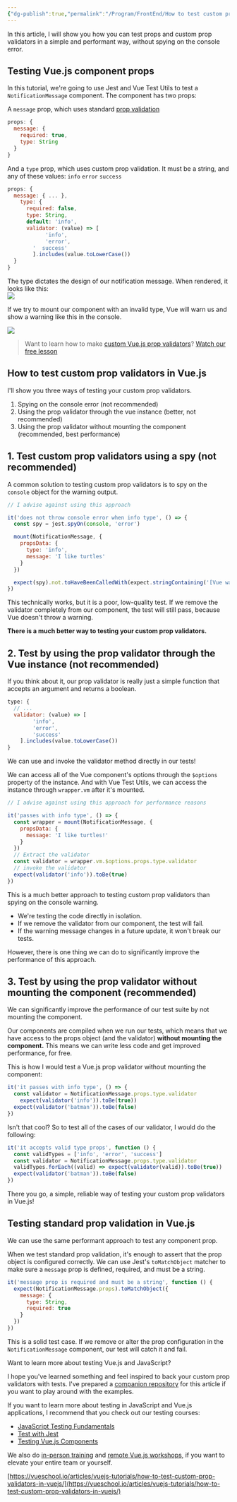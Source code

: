 ```yaml
---
{"dg-publish":true,"permalink":"/Program/FrontEnd/How to test custom prop validators in Vue.js - Vue.js Tutorials/","noteIcon":""}
---
```


In this article, I will show you how you can test props and custom prop validators in a simple and performant way, without spying on the console error.

## Testing Vue.js component props

In this tutorial, we're going to use Jest and Vue Test Utils to test a `NotificationMessage` component. The component has two props:

A `message` prop, which uses standard [prop validation](https://vuejs.org/v2/guide/components-props.html#Prop-Validation)

```jsx
props: {
  message: {
    required: true,
    type: String
  }
}
```

And a `type` prop, which uses custom prop validation. It must be a string, and any of these values: `info` `error` `success`

```jsx
props: {
  message: { ... },
    type: {
      required: false,
      type: String,
      default: 'info',
      validator: (value) => [
            'info', 
            'error', 
        '  success'
        ].includes(value.toLowerCase())
  }
}
```

The type dictates the design of our notification message. When rendered, it looks like this:  
![](https://vueschool.io/articles/wp-content/uploads/2020/05/testing_vuejs_prop_validators_vueschool-1024x472.png)

If we try to mount our component with an invalid type, Vue will warn us and show a warning like this in the console.

![](https://vueschool.io/articles/wp-content/uploads/2020/05/testing_vuejs_prop_validators_console_error_vueschool-1024x209.png)

> Want to learn how to make [custom Vue.js prop validators](https://vueschool.io/lessons/vuejs-custom-prop-validation)? [Watch our free lesson](https://vueschool.io/lessons/vuejs-custom-prop-validation)

## How to test custom prop validators in Vue.js

I'll show you three ways of testing your custom prop validators.

1.  Spying on the console error (not recommended)
2.  Using the prop validator through the vue instance (better, not recommended)
3.  Using the prop validator without mounting the component (recommended, best performance)

## 1. Test custom prop validators using a spy (not recommended)

A common solution to testing custom prop validators is to spy on the `console` object for the warning output.

```jsx
// I advise against using this approach

it('does not throw console error when info type', () => {
  const spy = jest.spyOn(console, 'error')

  mount(NotificationMessage, {
    propsData: {
      type: 'info',
      message: 'I like turtles'
    }
  })

  expect(spy).not.toHaveBeenCalledWith(expect.stringContaining('[Vue warn]: Invalid prop: custom validator check failed for prop "type".'))
})
```

This technically works, but it is a poor, low-quality test. If we remove the validator completely from our component, the test will still pass, because Vue doesn't throw a warning.

**There is a much better way to testing your custom prop validators.**

## 2. Test by using the prop validator through the Vue instance (not recommended)

If you think about it, our prop validator is really just a simple function that accepts an argument and returns a boolean.

```jsx
type: {
  // ...
  validator: (value) => [
        'info', 
        'error', 
        'success'
    ].includes(value.toLowerCase())
}
```

We can use and invoke the validator method directly in our tests!

We can access all of the Vue component's options through the `$options` property of the instance. And with Vue Test Utils, we can access the instance through `wrapper.vm` after it's mounted.

```jsx
// I advise against using this approach for performance reasons

it('passes with info type', () => {
  const wrapper = mount(NotificationMessage, {
    propsData: {
      message: 'I like turtles!'
    }
  })
  // Extract the validator
  const validator = wrapper.vm.$options.props.type.validator
  // invoke the validator
  expect(validator('info')).toBe(true)
})
```

This is a much better approach to testing custom prop validators than spying on the console warning.

-   We're testing the code directly in isolation.
-   If we remove the validator from our component, the test will fail.
-   If the warning message changes in a future update, it won't break our tests.

However, there is one thing we can do to significantly improve the performance of this approach.

## 3. Test by using the prop validator without mounting the component (recommended)

We can significantly improve the performance of our test suite by not mounting the component.

Our components are compiled when we run our tests, which means that we have access to the props object (and the validator) **without mounting the component.** This means we can write less code and get improved performance, for free.

This is how I would test a Vue.js prop validator without mounting the component:

```jsx
it('it passes with info type', () => {
  const validator = NotificationMessage.props.type.validator
    expect(validator('info')).toBe(true))
  expect(validator('batman')).toBe(false)
})
```

Isn't that cool? So to test all of the cases of our validator, I would do the following:

```jsx
it('it accepts valid type props', function () {
  const validTypes = ['info', 'error', 'success']
  const validator = NotificationMessage.props.type.validator
  validTypes.forEach((valid) => expect(validator(valid)).toBe(true))
  expect(validator('batman')).toBe(false)
})
```

There you go, a simple, reliable way of testing your custom prop validators in Vue.js!

## Testing standard prop validation in Vue.js

We can use the same performant approach to test any component prop.

When we test standard prop validation, it's enough to assert that the prop object is configured correctly. We can use Jest's `toMatchObject` matcher to make sure a `message` prop is defined, required, and must be a string.

```jsx
it('message prop is required and must be a string', function () {
  expect(NotificationMessage.props).toMatchObject({
    message: {
      type: String,
      required: true
    }
  })
})
```

This is a solid test case. If we remove or alter the prop configuration in the `NotificationMessage` component, our test will catch it and fail.

Want to learn more about testing Vue.js and JavaScript?

I hope you've learned something and feel inspired to back your custom prop validators with tests. I've prepared a [companion repository](https://github.com/rahaug/testing-vuejs-custom-prop-validators) for this article if you want to play around with the examples.

If you want to learn more about testing in JavaScript and Vue.js applications, I recommend that you check out our testing courses:

-   [JavaScript Testing Fundamentals](https://vueschool.io/courses/javascript-testing-fundamentals)
-   [Test with Jest](https://vueschool.io/courses/test-with-jest)
-   [Testing Vue.js Components](https://vueschool.io/courses/learn-how-to-test-vuejs-components)

We also do [in-person training](https://vueschool.io/workshops) and [remote Vue.js workshops](https://vueschool.io/workshops), if you want to elevate your entire team or yourself.

 [https://vueschool.io/articles/vuejs-tutorials/how-to-test-custom-prop-validators-in-vuejs/](https://vueschool.io/articles/vuejs-tutorials/how-to-test-custom-prop-validators-in-vuejs/)
